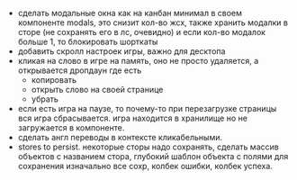 <!-- - ктрл р не должен открывать сайт реверсо -->
<!-- - переписать хук шортката на что-то более нормальное -->

- сделать модальные окна как на канбан минимал в своем компоненте modals, это снизит кол-во жсх, также хранить модалки в сторе (не сохранять его в лс, очевидно) и если кол-во модалок больше 1, то блокировать шорткаты
- добавить скролл настроек игры, важно для десктопа
- кликая на слово в игре на память, оно не просто удаляется, а открывается дропдаун где есть
  - копировать
  - открыть слово на своей странице
  - убрать
- если есть игра на паузе, то почему-то при перезагрузке страницы вся игра сбрасывается. игра находится в хранилище но не загружается в компоненте.
- сделать англ переводы в контексте кликабельными.
- stores to persist. некоторые сторы надо сохранять, сделать массив объектов с названием стора, глубокий шаблон объекта с полями для сохранения изначально все сохр, колбек ошибки, колбек успеха.

<!--
2 элемента. 1 находится изначально, 2 должен быть открыт. 4 ивента: открытие 1, закрытие 1, открытие 2, закрытие 2.

# useExpansion

принимает
  родитель
  ребенок
  параметры перехода framer motion
  css свойства для отступов
  4 колбека для ивентов с доступом к
    родителю
    ребенку
возвращает
  функция открытия, закрытия
  состояние открытия, закрытия

0. изначально 2 не заспавнен, после expanded=true спавнится и начинается анимация;
1. скрывается 1, то есть invisible и pointer-events-none, tabIndex=-1;
2. показывается 2, ставит себе fixed, координаты 1 и анимируется до 0;
3. анимируется до 1, постоянно смотря координаты 1, после анимации 2 деспавнится из-за expanded=false, наконец 1 показывается.

-->

<!-- # Структура результата

## русские символы

- перевод `.ch_ru` (не всегда, ожидается законченное слово)
- начинается с (startsWith) `#ru_from` (не всегда, ожидается незаконченное слово)
- слова с `#words_start_with` (не всегда, ожидается законченное слово, есть у 50% законченных слов)
- в рус словах (типы примеры) `#ruch_fullsearch` (не всегда, ожидается любое слово, есть у 70% слов)
- синонимы `#synonyms_ru` (не всегда, 30%)
- примеры `#examples` (не всегда, ожидается любое слово, 80% у законченных, 70% у незаконченных)

- В КИТ СЛОВАХ (ТИПА ПРИМЕРЫ) `#xinsheng_fullsearch` (не всегда, ожидается любое слово, 100% у законченных, 90% у незаконченных)

## иероглиф(-ы)

- перевод `.ru` (не всегда, 95%)
- начинающиеся (startsWith) `#ch_from` (не всегда, 50%)
- в рус словах (типы примеры) `#ruch_fulltext` (не всегда, 40%)
- синонимы `#synonyms` (не всегда, 95%)
- примеры `#examples` (не всегда, 50%)

- ССЫЛКИ С `#backlinks` (не всегда, 65%)
- ПОСЛОВНЫЙ `.tbl_bywords` (не всегда, ожидается длинное словосочетание/предложение, 0-100%)
- ФРАЗЫ СО СЛОВОМ (ЧАСТОТНОСТЬ) `#frequency_words_here` (не всегда, 90%)

## пининь

- выбор слова/фразы
- не найдено -->
